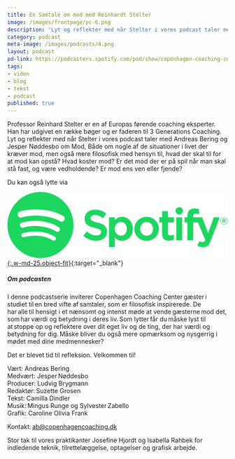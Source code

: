 ```yaml
---
title: En Samtale om mod med Reinhardt Stelter
image: /images/frontpage/pc-6.png
description: 'Lyt og reflekter med når Stelter i vores podcast taler med Andreas Bering og Jesper Nøddesbo om Mod, Både om nogle af de situationer i livet der kræver mod, men også mere filosofisk med hensyn til, hvad der skal til for at mod kan opstå? Lyt med her.'
category: podcast
meta-image: /images/podcasts/4.png
layout: podcast
pd-link: https://podcasters.spotify.com/pod/show/copenhagen-coaching-cente/embed/episodes/En-samtale-om-mod-med-Reinhardt-Stelter-e24nagl
tags:
- viden
- blog
- tekst
- podcast
published: true
---
```


Professor Reinhard Stelter er en af Europas førende coaching eksperter. Han har udgivet en række bøger og er faderen til 3 Generations Coaching. Lyt og reflekter med når Stelter i vores podcast taler med Andreas Bering og Jesper Nøddesbo om Mod, Både om nogle af de situationer i livet der kræver mod, men også mere filosofisk med hensyn til, hvad der skal til for at mod kan opstå?  Hvad koster mod? Er det mod der er på spil når man skal stå fast, og være vedholdende? Er mod ens ven eller fjende?

Du kan også lytte via

[![Lyt til SamtaleRummet via Spotify](/images/podcasts/spotify.png "Lyt til SamtaleRummet via Spotify"){:.w-md-25.object-fit}](https://open.spotify.com/episode/0YIPQjr9crXZ49SOWxPZJl){:target="_blank"}

##### Om podcasten

I denne podcastserie inviterer Copenhagen Coaching Center gæster i studiet til en bred vifte af samtaler, som er filosofisk inspirerede. De har alle til hensigt i et nænsomt og intenst møde at vende gæsterne mod det, som har værdi og betydning i deres liv. Som lytter får du måske lyst til at stoppe op og reflektere over dit eget liv og de ting, der har værdi og betydning for dig. Måske bliver du også mere opmærksom og nysgerrig i mødet med dine medmennesker?

Det er blevet tid til refleksion. Velkommen til!  

Vært: Andreas Bering<br>
Medvært: Jesper Nøddesbo<br>
Producer: Ludvig Brygmann<br>
Redaktør: Suzette Grosen<br>
Tekst: Camilla Dindler<br>
Musik: Mingus Runge og Sylvester Zabello<br>
Grafik: Caroline Olivia Frank

Kontakt: ab@copenhagencoaching.dk

Stor tak til vores praktikanter Josefine Hjordt og Isabella Rahbek for indledende teknik, tilrettelæggelse, optagelser og grafisk arbejde.